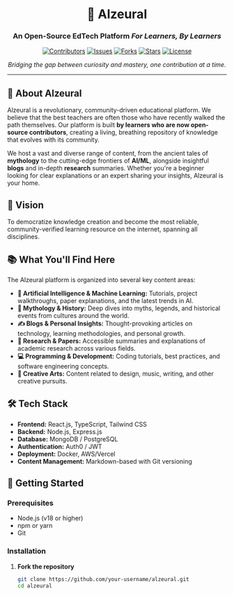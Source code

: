 <div align="center">

# 🧠 Alzeural

### An Open-Source EdTech Platform *For Learners, By Learners*

[![Contributors](https://img.shields.io/github/contributors/your-username/alzeural)](https://github.com/rezverish/alzeural/graphs/contributors)
[![Issues](https://img.shields.io/github/issues/your-username/alzeural)](https://github.com/your-username/alzeural/issues)
[![Forks](https://img.shields.io/github/forks/your-username/alzeural)](https://github.com/your-username/alzeural/network/members)
[![Stars](https://img.shields.io/github/stars/your-username/alzeural)](https://github.com/your-username/alzeural/stargazers)
[![License](https://img.shields.io/github/license/your-username/alzeural)](LICENSE)

*Bridging the gap between curiosity and mastery, one contribution at a time.*

</div>

---

## 🌟 About Alzeural

Alzeural is a revolutionary, community-driven educational platform. We believe that the best teachers are often those who have recently walked the path themselves. Our platform is built **by learners who are now open-source contributors**, creating a living, breathing repository of knowledge that evolves with its community.

We host a vast and diverse range of content, from the ancient tales of **mythology** to the cutting-edge frontiers of **AI/ML**, alongside insightful **blogs** and in-depth **research** summaries. Whether you're a beginner looking for clear explanations or an expert sharing your insights, Alzeural is your home.

## 🚀 Vision

To democratize knowledge creation and become the most reliable, community-verified learning resource on the internet, spanning all disciplines.

## 📚 What You'll Find Here

The Alzeural platform is organized into several key content areas:

- **🤖 Artificial Intelligence & Machine Learning:** Tutorials, project walkthroughs, paper explanations, and the latest trends in AI.
- **📜 Mythology & History:** Deep dives into myths, legends, and historical events from cultures around the world.
- **✍️ Blogs & Personal Insights:** Thought-provoking articles on technology, learning methodologies, and personal growth.
- **🔬 Research & Papers:** Accessible summaries and explanations of academic research across various fields.
- **💻 Programming & Development:** Coding tutorials, best practices, and software engineering concepts.
- **🎨 Creative Arts:** Content related to design, music, writing, and other creative pursuits.

## 🛠️ Tech Stack

- **Frontend:** React.js, TypeScript, Tailwind CSS
- **Backend:** Node.js, Express.js
- **Database:** MongoDB / PostgreSQL
- **Authentication:** Auth0 / JWT
- **Deployment:** Docker, AWS/Vercel
- **Content Management:** Markdown-based with Git versioning

## 🎯 Getting Started

### Prerequisites

- Node.js (v18 or higher)
- npm or yarn
- Git

### Installation

1. **Fork the repository**
   ```bash
   git clone https://github.com/your-username/alzeural.git
   cd alzeural
